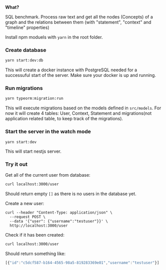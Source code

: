 **What?**

SQL benchmark. Process raw text and get all the nodes (Concepts) of a graph and the relations between them (with "statement", "context" and "timeline" properties)

Install npm moduels with `yarn` in the root folder.

### Create database

```sh
yarn start:dev:db
```

This will create a docker instance with PostgreSQL needed for a successuful start of the server.
Make sure your docker is up and running.

### Run migrations

```sh
yarn typeorm:migration:run
```

This will execute migrations based on the models defined in `src/models`. For now it will create 4 tables: User, Context, Statement and migrations(not application related table, to keep track of the migrations).

### Start the server in the watch mode

```
yarn start:dev
```

This will start nestjs server.

### Try it out

Get all of the current user from database:

```sh
curl localhost:3000/user
```

Should return empty `[]` as there is no users in the database yet.

Create a new user:

```sj
curl --header "Content-Type: application/json" \
  --request POST \
  --data '{"user": {"username":"testuser"}}' \
  http://localhost:3000/user
```

Check if it has been created:

```sh
curl localhost:3000/user
```

Should return something like:

```js
[{"id":"c5dcf587-b164-4565-98a5-819283369e01","username":"testuser"}]
```
